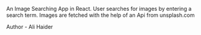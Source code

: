 An Image Searching App in React.
User searches for images by entering a search term.
Images are fetched with the help of an Api from unsplash.com

Author - Ali Haider
